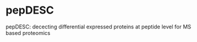 # pepDESC
 pepDESC: dececting differential expressed proteins at peptide level for MS based proteomics
